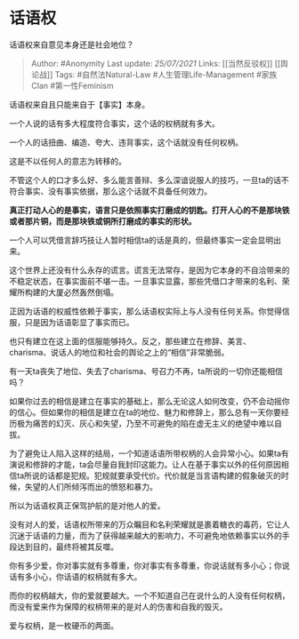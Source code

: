 # 话语权
话语权来自意见本身还是社会地位？


> Author: #Anonymity 
Last update: *25/07/2021* 
Links: [[当然反驳权]] [[舆论战]]
Tags: #自然法Natural-Law #人生管理Life-Management #家族Clan #第一性Feminism 
  

话语权来自且只能来自于【事实】本身。

一个人说的话有多大程度符合事实，这个话的权柄就有多大。

一个人的话扭曲、编造、夸大、违背事实，这个话就没有任何权柄。

这是不以任何人的意志为转移的。

不管这个人的口才多么好、多么能言善辩、多么深谙说服人的技巧，一旦ta的话不符合事实、没有事实依据，那么这个话就不具备任何效力。

**真正打动人心的是事实，语言只是依照事实打磨成的钥匙。打开人心的不是那块铁或者那片铜，而是那块铁或铜所打磨成的事实的形状。**

一个人可以凭借言辞巧技让人暂时相信ta的话是真的，但最终事实一定会显明出来。

这个世界上还没有什么永存的谎言。谎言无法常存，是因为它本身的不自洽带来的不稳定状态，在事实面前不堪一击。一旦事实显露，那些凭借口才带来的名利、荣耀所构建的大厦必然轰然倒塌。

正因为话语的权威性依赖于事实，那么话语权实际上与人没有任何关系。你觉得信服，只是因为话语彰显了事实而已。

也只有建立在这上面的信服能够持久。反之，那些建立在修辞、美言、charisma、说话人的地位和社会的舆论之上的“相信”非常脆弱。

有一天ta丧失了地位、失去了charisma、号召力不再，ta所说的一切你还能相信吗？

如果你过去的相信是建立在事实的基础上，那么无论这人如何改变，仍不会动摇你的信心。但如果你的相信是建立在ta的地位、魅力和修辞上，那么总有一天你要经历极为痛苦的幻灭、灰心和失望，乃至不可避免的陷在虚无主义的绝望中难以自拔。

为了避免让人陷入这样的结局，一个知道话语所带权柄的人会异常小心。如果ta有演说和修辞的才能，ta会尽量自我封印这能力。让人在基于事实以外的任何原因相信ta所说的话都是犯规。犯规就要承受代价。代价就是当言语构建的假象破灭的时候，失望的人们所倾泻而出的愤怒和暴力。

所以为话语权真正保驾护航的是对他人的爱。

没有对人的爱，话语权所带来的万众瞩目和名利荣耀就是裹着糖衣的毒药，它让人沉迷于话语的力量，而为了获得越来越大的影响力，不可避免地依赖事实以外的手段达到目的，最终将被其反噬。

你有多少爱，你对事实就有多尊重，你对事实有多尊重，你说话就有多小心；你说话有多小心，你话语的权柄就有多大。

而你的权柄越大，你的爱就要越大。一个不知道自己在说什么的人没有任何权柄，而没有爱来作为保障的权柄带来的是对人的伤害和自我的毁灭。

爱与权柄，是一枚硬币的两面。